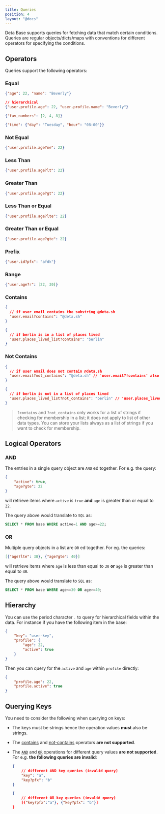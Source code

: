 ```yaml
---
title: Queries
position: 4
layout: "@docs"
---
```


Deta Base supports queries for fetching data that match certain conditions. Queries are regular objects/dicts/maps with conventions for different operators for specifying the conditions.

## Operators

Queries support the following operators:

### Equal

```json
{"age": 22, "name": "Beverly"}

// hierarchical
{"user.profile.age": 22, "user.profile.name": "Beverly"}
```

```json
{"fav_numbers": [2, 4, 8]}
```

```json
{"time": {"day": "Tuesday", "hour": "08:00"}}
```

### Not Equal

```json
{"user.profile.age?ne": 22}
```

### Less Than

```json
{"user.profile.age?lt": 22}
```

### Greater Than

```json
{"user.profile.age?gt": 22}
```

### Less Than or Equal

```json
{"user.profile.age?lte": 22}
```

### Greater Than or Equal

```json
{"user.profile.age?gte": 22}
```

### Prefix

```json
{"user.id?pfx": "afdk"}
```

### Range

```json
{"user.age?r": [22, 30]}
```

### Contains

```json
{
  // if user email contains the substring @deta.sh
  "user.email?contains": "@deta.sh" 
}
```

```json
{
  // if berlin is in a list of places lived 
  "user.places_lived_list?contains": "berlin"
}
```

### Not Contains

```json
{
  // if user email does not contain @deta.sh
  "user.email?not_contains": "@deta.sh" // 'user.email?!contains' also valid
}
```

```json
{
  // if berlin is not in a list of places lived
  "user.places_lived_list?not_contains": "berlin" // 'user.places_lived_list?!contains' also valid
}
```

> `?contains` and `?not_contains` only works for a list of strings if checking for membership in a list; it does not apply to list of other data types. You can store your lists always as a list of strings if you want to check for membership.

## Logical Operators

### AND

The entries in a single query object are `AND` ed together. For e.g. the query:

```json
{
    "active": true, 
    "age?gte": 22 
}
``` 

will retrieve items where `active` is `true` **and** `age` is greater than or equal to `22`.

The query above would translate to `SQL` as:

```sql
SELECT * FROM base WHERE active=1 AND age>=22;
```


### OR

Multiple query objects in a list are `OR` ed together. For eg. the queries:

```json
[{"age?lte": 30}, {"age?gte": 40}]
```

will retrieve items where `age` is less than equal to `30` **or** `age` is greater than equal to `40`.

The query above would translate to `SQL` as:

```sql
SELECT * FROM base WHERE age<=30 OR age>=40;
```


## Hierarchy

You can use the period character `.` to query for hierarchical fields within the data. For instance if you have the following item in the base:

```json
{
    "key": "user-key",
    "profile": {
        "age": 22, 
        "active": true 
    }
}
```

Then you can query for the `active` and `age` within `profile` directly:

```json
{
    "profile.age": 22,
    "profile.active": true
}
```

## Querying Keys

You need to consider the following when querying on keys:

- The keys must be strings hence the operation values **must** also be strings. 
- The [contains](#contains) and [not-contains](#not-contains) operators **are not supported**.
- The [`AND`](#and) and [`OR`](#or) operations for different query values **are not supported**.
    For e.g. **the following queries are invalid**:
    ```json
    {
        // different AND key queries (invalid query)
        "key": "a",
        "key?pfx": "b"
    }
    ```

    ```json
    {
        // different OR key queries (invalid query)
        [{"key?pfx":"a"}, {"key?pfx": "b"}]
    }
    ```
